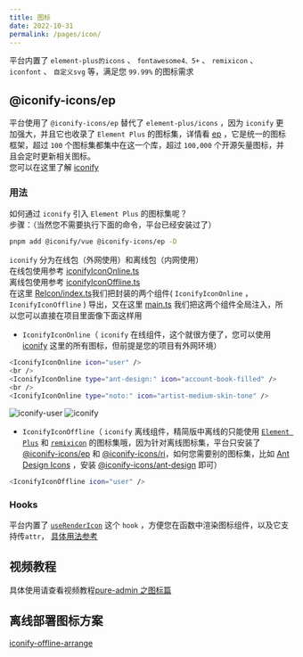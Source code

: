 ```yaml
---
title: 图标
date: 2022-10-31
permalink: /pages/icon/
---
```


平台内置了 `element-plus的icons` 、 `fontawesome4、5+` 、 `remixicon` 、 `iconfont` 、 `自定义svg` 等，满足您 `99.99%` 的图标需求

## @iconify-icons/ep

平台使用了 `@iconify-icons/ep` 替代了 `element-plus/icons` ，因为 `iconify` 更加强大，并且它也收录了 `Element Plus` 的图标集，详情看 [ep](https://icon-sets.iconify.design/ep) ，它是统一的图标框架，超过 `100` 个图标集都集中在这一个库，超过 `100,000` 个开源矢量图标，并且会定时更新相关图标。  
您可以在这里了解 [iconify](https://icon-sets.iconify.design/)

### 用法

如何通过 `iconify` 引入 `Element Plus` 的图标集呢？  
步骤：（当然您不需要执行下面的命令，平台已经安装过了）

```sh
pnpm add @iconify/vue @iconify-icons/ep -D
```

`iconify` 分为在线包（外网使用）和离线包（内网使用）  
在线包使用参考 [iconifyIconOnline.ts](https://gitee.com/yiming_chang/pure-admin-thin/blob/main/src/components/ReIcon/src/iconifyIconOnline.ts)  
离线包使用参考 [iconifyIconOffline.ts](https://gitee.com/yiming_chang/pure-admin-thin/blob/main/src/components/ReIcon/src/iconifyIconOffline.ts)  
在这里 [ReIcon/index.ts](https://gitee.com/yiming_chang/pure-admin-thin/blob/main/src/components/ReIcon/index.ts#L147)我们把封装的两个组件( `IconifyIconOnline` ， `IconifyIconOffline` ) 导出，又在这里 [main.ts](https://gitee.com/yiming_chang/pure-admin-thin/blob/main/src/main.ts#L38) 我们把这两个组件全局注入，所以您可以直接在项目里面像下面这样用

- `IconifyIconOnline`（ `iconify` 在线组件，这个就很方便了，您可以使用 [iconify](https://icon-sets.iconify.design) 这里的所有图标，但前提是您的项目有外网环境）

```sh
<IconifyIconOnline icon="user" />
<br />
<IconifyIconOnline type="ant-design:" icon="account-book-filled" />
<br />
<IconifyIconOnline type="noto:" icon="artist-medium-skin-tone" />
```

![iconify-user](~@alias/img/guide/iconify-user.png)
![iconify](~@alias/img/guide/iconify.png)

- `IconifyIconOffline`（ `iconify` 离线组件，精简版中离线的只能使用 [`Element Plus`](https://element-plus.org/zh-CN/component/icon.html#%E5%9B%BE%E6%A0%87%E9%9B%86%E5%90%88) 和 [`remixicon`](https://remixicon.com/) 的图标集哦，因为针对离线图标集，平台只安装了 [@iconify-icons/ep](https://www.npmjs.com/package/@iconify-icons/ep) 和 [@iconify-icons/ri](https://www.npmjs.com/package/@iconify-icons/ri)，如何您需要别的图标集，比如 [Ant Design Icons](https://icon-sets.iconify.design/ant-design/) ，安装 [@iconify-icons/ant-design](https://www.npmjs.com/package/@iconify-icons/ant-design) 即可）

```sh
<IconifyIconOffline icon="user" />
```

### Hooks

平台内置了 [`useRenderIcon`](https://gitee.com/yiming_chang/pure-admin-thin/blob/main/src/components/ReIcon/src/hooks.ts#L11) 这个 `hook` ，方便您在函数中渲染图标组件，以及它支持传`attr`， [具体用法参考](https://gitee.com/yiming_chang/pure-admin-thin/blob/main/src/views/permission/page/index.vue#L48)

## 视频教程

具体使用请查看视频教程[pure-admin 之图标篇](https://www.bilibili.com/video/BV1G3411J74q/) <Badge text="视频教程"/>

## 离线部署图标方案

[iconify-offline-arrange](https://github.com/xiaoxian521/iconify-offline-arrange#-%E8%A7%86%E9%A2%91%E6%95%99%E7%A8%8B%E5%AD%98%E6%94%BE%E4%BA%8Ebilibili)
